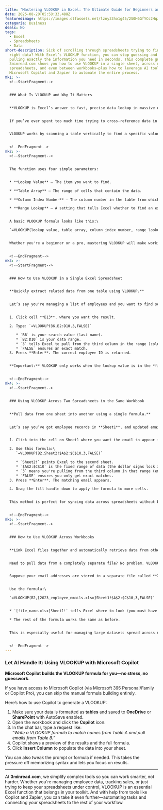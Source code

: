 ```yaml
---
title: "Mastering VLOOKUP in Excel: The Ultimate Guide for Beginners and Beyond"
date: 2025-08-20T05:50:33.488Z
featuredimage: https://images.ctfassets.net/lzny33ho1g45/2S0H6GfYCc2HqJb0tQIvPQ/f188f5eb70a93984e9b42153d257e622/excel_hero.jpg?fm=avif&q=31&fit=thumb&w=1520&h=760
categoria: Business
deals: No
tags:
  - Excel
  - Spreadsheets
  - Data
short-description: Sick of scrolling through spreadsheets trying to find the
  right data? With Excel’s VLOOKUP function, you can stop guessing and start
  pulling exactly the information you need in seconds. This complete guide from
  3minread.com shows you how to use VLOOKUP in a single sheet, across multiple
  spreadsheets, and even between workbooks—plus how to leverage AI tools like
  Microsoft Copilot and Zapier to automate the entire process.
mk1: >-
  <!--StartFragment-->


  ### What Is VLOOKUP and Why It Matters


  **VLOOKUP is Excel’s answer to fast, precise data lookup in massive datasets.**


  If you’ve ever spent too much time trying to cross-reference data in Excel manually, you know how quickly it becomes a frustrating maze of rows and columns. That’s where VLOOKUP (short for Vertical Lookup) comes in. It's one of Excel’s most powerful and widely used functions, helping you locate and extract information from large tables instantly.


  VLOOKUP works by scanning a table vertically to find a specific value in the first column, then pulling related data from another column in the same row. Think of it like asking Excel: “Find this name, and tell me their ID number,” or “Look up this product code, and show me its price.”


  <!--EndFragment-->
mk2: >-
  <!--StartFragment-->


  The function uses four simple parameters:


  * **Lookup Value** – The item you want to find.

  * **Table Array** – The range of cells that contain the data.

  * **Column Index Number** – The column number in the table from which to retrieve the data.

  * **Range Lookup** – A setting that tells Excel whether to find an exact match (FALSE) or an approximate match (TRUE).


  A basic VLOOKUP formula looks like this:\

  `=VLOOKUP(lookup_value, table_array, column_index_number, range_lookup)`


  Whether you're a beginner or a pro, mastering VLOOKUP will make working with Excel faster, easier, and way more efficient.


  <!--EndFragment-->
mk3: >-
  <!--StartFragment-->


  ### How to Use VLOOKUP in a Single Excel Spreadsheet


  **Quickly extract related data from one table using VLOOKUP.**


  Let’s say you're managing a list of employees and you want to find someone’s ID number using their last name. You have a table with names in column B, IDs in column D, and you're entering the search name in cell B6. Here's how to use VLOOKUP to get the ID into cell B13:


  1. Click cell **B13**, where you want the result.

  2. Type: `=VLOOKUP(B6,B2:D10,3,FALSE)`

     * `B6` is your search value (last name).
     * `B2:D10` is your data range.
     * `3` tells Excel to pull from the third column in the range (column D).
     * `FALSE` ensures an exact match.
  3. Press **Enter**. The correct employee ID is returned.


  **Important:** VLOOKUP only works when the lookup value is in the *first* column of the range. If it's not, you’ll need to rearrange your data or copy the necessary columns elsewhere before using the function.


  <!--EndFragment-->
mk4: >-
  <!--StartFragment-->


  ### Using VLOOKUP Across Two Spreadsheets in the Same Workbook


  **Pull data from one sheet into another using a single formula.**


  Let’s say you’ve got employee records in **Sheet1**, and updated email addresses in **Sheet2**. You want to pull emails into Sheet1 without copying and pasting manually.


  1. Click into the cell on Sheet1 where you want the email to appear (e.g., **E2**).

  2. Use this formula:\
     `=VLOOKUP(B2,Sheet2!$A$2:$C$10,3,FALSE)`

     * `Sheet2!` points Excel to the second sheet.
     * `$A$2:$C$10` is the fixed range of data (the dollar signs lock it in).
     * `3` means you're pulling from the third column in that range (email addresses).
     * `FALSE` ensures you only get exact matches.
  3. Press **Enter**. The matching email appears.

  4. Drag the fill handle down to apply the formula to more cells.


  This method is perfect for syncing data across spreadsheets without breaking a sweat.


  <!--EndFragment-->
mk5: >-
  <!--StartFragment-->


  ### How to Use VLOOKUP Across Workbooks


  **Link Excel files together and automatically retrieve data from other documents.**


  Need to pull data from a completely separate file? No problem. VLOOKUP works across workbooks, too.


  Suppose your email addresses are stored in a separate file called **2023_employee_emails.xlsx**, in **Sheet1**.


  Use the formula:\

  `=VLOOKUP(B2,[2023_employee_emails.xlsx]Sheet1!$A$2:$C$10,3,FALSE)`


  * `[file_name.xlsx]Sheet1!` tells Excel where to look (you must have both workbooks open for this to work smoothly).

  * The rest of the formula works the same as before.


  This is especially useful for managing large datasets spread across multiple files—like financial records, inventory systems, or employee databases.


  <!--EndFragment-->
---
```

<!--StartFragment-->

### Let AI Handle It: Using VLOOKUP with Microsoft Copilot

**Microsoft Copilot builds the VLOOKUP formula for you—no stress, no guesswork.**

If you have access to Microsoft Copilot (via Microsoft 365 Personal/Family or Copilot Pro), you can skip the manual formula building entirely.

Here’s how to use Copilot to generate a VLOOKUP:

1. Make sure your data is formatted as **tables** and saved to **OneDrive** or **SharePoint** with AutoSave enabled.
2. Open the workbook and click the **Copilot** icon.
3. In the chat bar, type a request like:\
   *“Write a VLOOKUP formula to match names from Table A and pull emails from Table B.”*
4. Copilot shows a preview of the results and the full formula.
5. Click **Insert Column** to populate the data into your sheet.

You can also tweak the prompt or formula if needed. This takes the pressure off memorizing syntax and lets you focus on results.

- - -

At **3minread.com**, we simplify complex tools so you can work smarter, not harder. Whether you're managing employee data, tracking sales, or just trying to keep your spreadsheets under control, VLOOKUP is an essential Excel function that belongs in your toolkit. And with help from tools like Copilot and Zapier, you can take it even further—automating tasks and connecting your spreadsheets to the rest of your workflow.

<!--EndFragment-->